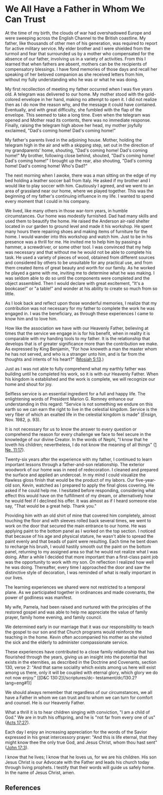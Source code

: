 # We All Have a Father in Whom We Can Trust

At the time of my birth, the clouds of war had overshadowed Europe and were
sweeping across the English Channel to the British coastline. My father, like
thousands of other men of his generation, was required to report for active
military service. My elder brother and I were shielded from the turmoil and
fear that surrounded us by a mother who compensated for the absence of our
father, involving us in a variety of activities. From this I learned that when
fathers are absent, mothers can be the recipients of compensatory blessings. I
have fond memories of those days and recall her speaking of her beloved
companion as she received letters from him, without my fully understanding who
he was or what he was doing.

My first recollection of meeting my father occurred when I was five years old.
A telegram was delivered to our home. My mother stood with the gold-colored
envelope in her hand, making no attempt to open it. I did not realize then as
I do now the reason why, and the message it could have contained. Eventually,
and with great difficulty, she fumbled with the flap of the envelope. This
seemed to take a long time. Even when the telegram was opened and Mother read
its contents, there was no immediate response. Finally, raising the telegram
high above her head, my mother joyfully exclaimed, "Dad's coming home! Dad's
coming home!"

My father's parents lived in the adjoining house. Mother, holding the telegram
high in the air and with a skipping step, set out in the direction of my
grandparents' home, shouting, "Dad's coming home! Dad's coming home!" My
brother, following close behind, shouted, "Dad's coming home! Dad's coming
home!" I brought up the rear, also shouting, "Dad's coming home! Dad's coming
home! Who's Dad?"

The next morning when I awoke, there was a man sitting on the edge of my bed
holding a leather soccer ball from Italy. He asked if my brother and I would
like to play soccer with him. Cautiously I agreed, and we went to an area of
grassland near our home, where we played together. This was the beginning of
my father's continuing influence in my life. I wanted to spend every moment
that I could in his company.

We lived, like many others in those war-torn years, in humble circumstances.
Our home was modestly furnished. Dad had many skills and used them to beautify
the home. He raised the Anderson air-raid shelter located in our garden to
ground level and made it his workshop. He spent many hours there repairing
shoes and making items of furniture for the home. I would wander into this
workshop and watch him. Just to be in his presence was a thrill for me. He
invited me to help him by passing a hammer, a screwdriver, or some other tool.
I was convinced that my help was necessary and that without me he would not be
able to complete his task. He used a variety of pieces of wood, obtained from
different sources and considered by others to be unsuitable for any practical
use, and from them created items of great beauty and worth for our family. As
he worked he played a game with me, inviting me to determine what he was
making. I was seldom able to do so until the components were completed and the
object assembled. Then I would declare with great excitement, "It's a
bookcase!" or "a table!" and wonder at his ability to create so much from so
little.

As I look back and reflect upon those wonderful memories, I realize that my
contribution was not necessary for my father to complete the work he was
engaged in. I was the beneficiary, as through these experiences I came to know
him and to love him.

How like the association we have with our Heavenly Father, believing at times
that the service we engage in is for his benefit, when in reality it is
comparable with my handing tools to my father. It is the relationship that
develops that is of greater significance more than the contribution we make.
As expressed by King Benjamin, "For how knoweth a man the master whom he has
not served, and who is a stranger unto him, and is far from the thoughts and
intents of his heart?" ([Mosiah
5:13](/scriptures/bofm/mosiah/5.13?lang=eng#12).)

Just as I was not able to fully comprehend what my earthly father was building
until he completed his work, so it is with our Heavenly Father. When his
kingdom is established and the work is complete, we will recognize our home
and shout for joy.

Selfless service is an essential ingredient for a full and happy life. The
enlightening words of President Marion G. Romney enhance our understanding in
this regard: "Service is not something we endure on this earth so we can earn
the right to live in the celestial kingdom. Service is the very fiber of which
an exalted life in the celestial kingdom is made" (_Ensign,_ Nov. 1982, p.
93).

It is not necessary for us to know the answer to every question or comprehend
the reason for every challenge we face to feel secure in the knowledge of our
divine Creator. In the words of Nephi, "I know that he loveth his children;
nevertheless, I do not know the meaning of all things" ([1 Ne.
11:17](/scriptures/bofm/1-ne/11.17?lang=eng#16)).

Twenty-six years after the experience with my father, I continued to learn
important lessons through a father-and-son relationship. The exterior woodwork
of our home was in need of redecoration. I cleaned and prepared the surface
and applied an undercoat. In my mind I could visualize the flawless gloss
finish that would be the product of my labors. Our five-year-old son, Kevin,
watched as I prepared to apply the final gloss covering. He asked if he could
help me. I hesitated before responding, considering what effect this would
have on the fulfillment of my dream, or alternatively how he would feel if I
declined his offer. It was almost as if I heard someone else say, "That would
be a great help. Thank you."

Providing him with an old shirt of mine that covered him completely, almost
touching the floor and with sleeves rolled back several times, we went to work
on the door that secured the main entrance to our home. He was applying paint
to the bottom panel as I worked on the top section. I noticed that because of
his age and physical stature, he wasn't able to spread the paint evenly and
that beads of paint were resulting. Each time he bent down to recharge his
brush, I would hastily smooth out the paint on the bottom panel, returning to
my assigned area so that he would not realize what I was doing. After a while
I decided that more important than a first-class paint job was the opportunity
to work with my son. On reflection I realized how well he was doing.
Thereafter, every time I approached the door and saw the distinctive style of
decoration, I was reminded of what is really important in our lives.

The learning experiences we shared were not restricted to a temporal plane. As
we participated together in ordinances and made covenants, the power of
godliness was manifest.

My wife, Pamela, had been raised and nurtured with the principles of the
restored gospel and was able to help me appreciate the value of family prayer,
family home evening, and family council.

We determined early in our marriage that it was our responsibility to teach
the gospel to our son and that Church programs would reinforce the teaching in
the home. Kevin often accompanied his mother as she visited the sick and the
elderly to administer compassionate service.

These experiences have contributed to a close family relationship that has
flourished through the years, giving us an insight into the potential that
exists in the eternities, as described in the Doctrine and Covenants, section
130, verse 2: "And that same sociality which exists among us here will exist
among us there, only it will be coupled with eternal glory, which glory we do
not now enjoy." [[D&amp;C 130:2](/scriptures/dc-
testament/dc/130.2?lang=eng#1)]

We should always remember that regardless of our circumstances, we all have a
Father in whom we can trust and to whom we can turn for comfort and counsel.
He is our Heavenly Father.

What a thrill it is to hear children singing with conviction, "I am a child of
God." We are in truth his offspring, and he is "not far from every one of us"
([Acts 17:27](/scriptures/nt/acts/17.27?lang=eng#26)).

Each day I enjoy an increasing appreciation for the words of the Savior
expressed in his great intercessory prayer: "And this is life eternal, that
they might know thee the only true God, and Jesus Christ, whom thou hast sent"
([John 17:3](/scriptures/nt/john/17.3?lang=eng#2)).

I know that he lives; I know that he loves us, for we are his children. His
son Jesus Christ is our Advocate with the Father and leads his church today
through living prophets. I testify that their words will guide us safely home.
In the name of Jesus Christ, amen.

## References

